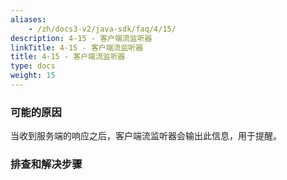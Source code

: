 ```yaml
---
aliases:
    - /zh/docs3-v2/java-sdk/faq/4/15/
description: 4-15 - 客户端流监听器
linkTitle: 4-15 - 客户端流监听器
title: 4-15 - 客户端流监听器
type: docs
weight: 15
---
```



### 可能的原因

当收到服务端的响应之后，客户端流监听器会输出此信息，用于提醒。

### 排查和解决步骤